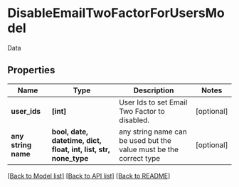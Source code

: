 # DisableEmailTwoFactorForUsersModel

Data

## Properties
Name | Type | Description | Notes
------------ | ------------- | ------------- | -------------
**user_ids** | **[int]** | User Ids to set Email Two Factor to disabled. | [optional] 
**any string name** | **bool, date, datetime, dict, float, int, list, str, none_type** | any string name can be used but the value must be the correct type | [optional]

[[Back to Model list]](../README.md#documentation-for-models) [[Back to API list]](../README.md#documentation-for-api-endpoints) [[Back to README]](../README.md)


